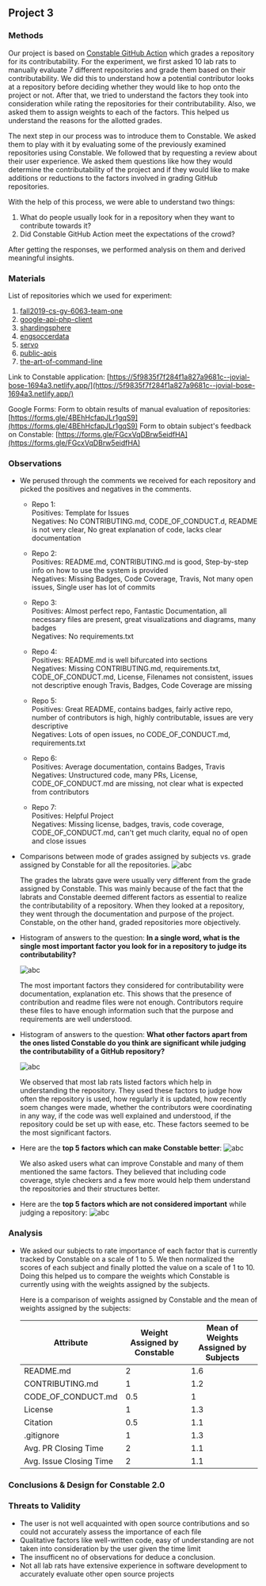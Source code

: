 ## Project 3

### Methods

Our project is based on [Constable GitHub Action](https://github.com/MeghanaVasist/constable-github-action) which grades a repository for its contributability.
For the experiment, we first asked 10 lab rats to manually evaluate 7 different repositories and grade them based on their contributability. We did this to understand how a potential contributor looks at a repository before deciding whether they would like to hop onto the project or not. After that, we tried to understand the factors they took into consideration while rating the repositories for their contributability. Also, we asked them to assign weights to each of the factors. This helped us understand the reasons for the allotted grades.

The next step in our process was to introduce them to Constable. We asked them to play with it by evaluating some of the previously examined repositories using Constable. We followed that by requesting a review about their user experience. We asked them questions like how they would determine the contributability of the project and if they would like to make additions or reductions to the factors involved in grading GitHub repositories.

With the help of this process, we were able to understand two things:
  1. What do people usually look for in a repository when they want to contribute towards it?
  2. Did Constable GitHub Action meet the expectations of the crowd?

After getting the responses, we performed analysis on them and derived meaningful insights.
  
### Materials

List of repositories which we used for experiment:
1. [fall2019-cs-gy-6063-team-one](https://github.com/gcivil-nyu-org/fall2019-cs-gy-6063-team-one)
2. [google-api-php-client](https://github.com/googleapis/google-api-php-client)
3. [shardingsphere](https://github.com/apache/shardingsphere)
4. [engsoccerdata](https://github.com/jalapic/engsoccerdata)
5. [servo](https://github.com/servo/servo)
6. [public-apis](https://github.com/public-apis/public-apis)
7. [the-art-of-command-line](https://github.com/jlevy/the-art-of-command-line)

Link to Constable application: [https://5f9835f7f284f1a827a9681c--jovial-bose-1694a3.netlify.app/](https://5f9835f7f284f1a827a9681c--jovial-bose-1694a3.netlify.app/)
  
Google Forms:
Form to obtain results of manual evaluation of repositories: [https://forms.gle/4BEhHcfapJLr1gqS9](https://forms.gle/4BEhHcfapJLr1gqS9)
Form to obtain subject's feedback on Constable: [https://forms.gle/FGcxVqDBrw5eidfHA](https://forms.gle/FGcxVqDBrw5eidfHA)

  
### Observations

* We perused through the comments we received for each repository and picked the positives and negatives in the comments.
  * Repo 1: </br>
      Positives: Template for Issues </br>
      Negatives: No CONTRIBUTING.md, CODE_OF_CONDUCT.d, README is not very clear, No great explanation of code, lacks clear documentation </br>
    
  * Repo 2: </br>
      Positives: README.md, CONTRIBUTING.md is good, Step-by-step info on how to use the system is provided </br>
      Negatives: Missing Badges, Code Coverage, Travis, Not many open issues, Single user has lot of commits </br>
   
  * Repo 3: </br>
      Positives: Almost perfect repo, Fantastic Documentation, all necessary files are present, great visualizations and diagrams, many badges </br>
      Negatives: No requirements.txt </br>
   
  * Repo 4: </br>
      Positives: README.md is well bifurcated into sections </br>
      Negatives: Missing CONTRIBUTING.md, requirements.txt, CODE_OF_CONDUCT.md, License, Filenames not consistent, issues not descriptive enough
               Travis, Badges, Code Coverage are missing </br>
         
  * Repo 5: </br>
      Positives: Great README, contains badges, fairly active repo, number of contributors is high, highly contributable, issues are very descriptive </br>
      Negatives: Lots of open issues, no CODE_OF_CONDUCT.md, requirements.txt </br>
    
  * Repo 6:  </br>
      Positives: Average documentation, contains Badges, Travis </br>
      Negatives: Unstructured code, many PRs, License, CODE_OF_CONDUCT.md are missing, not clear what is expected from contributors </br>
    
  * Repo 7: </br>
      Positives: Helpful Project </br>
      Negatives: Missing license, badges, travis, code coverage, CODE_OF_CONDUCT.md, can't get much clarity, equal no of open and close issues </br>
    
* Comparisons between mode of grades assigned by subjects vs. grade assigned by Constable for all the repositories.
                        ![abc](https://github.com/AmitMandliya/constable-github-action/blob/main/images/gradesComparison.png) 
  
  The grades the labrats gave were usually very different from the grade assigned by Constable. This was mainly because of the fact that the labrats and Constable deemed different factors as essential to realize the contributability of a repository. When they looked at a repository, they went through the documentation and purpose of the project. Constable, on the other hand, graded repositories more objectively.
                        
* Histogram of answers to the question: **In a single word, what is the single most important factor you look for in a repository to judge its contributability?** </br>
  
  ![abc](https://github.com/AmitMandliya/constable-github-action/blob/main/images/singleFactorHist.png) 

  The most important factors they considered for contributability were documentation, explanation etc. This shows that the presence of contribution and readme files were not enough. Contributors require these files to have enough information such that the purpose and requirements are well understood.

* Histogram of answers to the question: **What other factors apart from the ones listed Constable do you think are significant while judging the contributability of a GitHub repository?** </br>
  
  ![abc](https://github.com/AmitMandliya/constable-github-action/blob/main/images/sigFactorsOTConstable.png) 

  We observed that most lab rats listed factors which help in understanding the repository. They used these factors to judge how often the repository is used, how regularly it is updated, how recently soem changes were made, whether the contributors were coordinating in any way, if the code was well explained and understood, if the repository could be set up with ease, etc. These factors seemed to be the most significant factors.
  
* Here are the **top 5 factors which can make Constable better**:
  ![abc](https://github.com/AmitMandliya/constable-github-action/blob/main/images/topFactorsToMakeBetter.png) 
  
  We also asked users what can improve Constable and many of them mentioned the same factors. They believed that including code coverage, style checkers and a few more would help them understand the repositories and their structures better.
  
* Here are the **top 5 factors which are not considered important** while judging a repository:
  ![abc](https://github.com/AmitMandliya/constable-github-action/blob/main/images/topFactorsNotImportant.png) 
  
  
### Analysis

* We asked our subjects to rate importance of each factor that is currently tracked by Constable on a scale of 1 to 5. We then normalized the scores of each subject and finally plotted the value on a scale of 1 to 10. Doing this helped us to compare the weights which Constable is currently using with the weights assigned by the subjects.

  Here is a comparison of weights assigned by Constable and the mean of weights assigned by the subjects:

  | Attribute               | Weight Assigned by Constable | Mean of Weights Assigned by Subjects |
  |-------------------------|------------------------------|--------------------------------------|
  | README.md               | 2                            | 1.6                                  |
  | CONTRIBUTING.md         | 1                            | 1.2                                  |
  | CODE_OF_CONDUCT.md      | 0.5                          | 1                                    |
  | License                 | 1                            | 1.3                                  |
  | Citation                | 0.5                          | 1.1                                  |
  | .gitignore              | 1                            | 1.3                                  |
  | Avg. PR Closing Time    | 2                            | 1.1                                  |
  | Avg. Issue Closing Time | 2                            | 1.1                                  |


<Place holder>
  
### Conclusions & Design for Constable 2.0
  
<placeholder>
  
### Threats to Validity

* The user is not well acquainted with open source contributions and so could not accurately assess the importance of each file
* Qualitative factors like well-written code, easy of understanding are not taken into consideration by the user given the time limit 
* The insufficent no of observations for deduce a conclusion.
* Not all lab rats have extensive experience in software development to accurately evaluate other open source projects  
